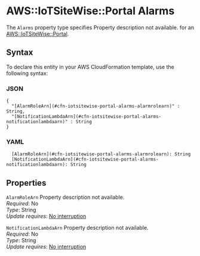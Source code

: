 # AWS::IoTSiteWise::Portal Alarms<a name="aws-properties-iotsitewise-portal-alarms"></a>

<a name="aws-properties-iotsitewise-portal-alarms-description"></a>The `Alarms` property type specifies Property description not available\. for an [AWS::IoTSiteWise::Portal](aws-resource-iotsitewise-portal.md)\.

## Syntax<a name="aws-properties-iotsitewise-portal-alarms-syntax"></a>

To declare this entity in your AWS CloudFormation template, use the following syntax:

### JSON<a name="aws-properties-iotsitewise-portal-alarms-syntax.json"></a>

```
{
  "[AlarmRoleArn](#cfn-iotsitewise-portal-alarms-alarmrolearn)" : String,
  "[NotificationLambdaArn](#cfn-iotsitewise-portal-alarms-notificationlambdaarn)" : String
}
```

### YAML<a name="aws-properties-iotsitewise-portal-alarms-syntax.yaml"></a>

```
  [AlarmRoleArn](#cfn-iotsitewise-portal-alarms-alarmrolearn): String
  [NotificationLambdaArn](#cfn-iotsitewise-portal-alarms-notificationlambdaarn): String
```

## Properties<a name="aws-properties-iotsitewise-portal-alarms-properties"></a>

`AlarmRoleArn` <a name="cfn-iotsitewise-portal-alarms-alarmrolearn"></a>
Property description not available\.  
_Required_: No  
_Type_: String  
_Update requires_: [No interruption](https://docs.aws.amazon.com/AWSCloudFormation/latest/UserGuide/using-cfn-updating-stacks-update-behaviors.html#update-no-interrupt)

`NotificationLambdaArn` <a name="cfn-iotsitewise-portal-alarms-notificationlambdaarn"></a>
Property description not available\.  
_Required_: No  
_Type_: String  
_Update requires_: [No interruption](https://docs.aws.amazon.com/AWSCloudFormation/latest/UserGuide/using-cfn-updating-stacks-update-behaviors.html#update-no-interrupt)
